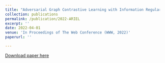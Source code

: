 ```yaml
---
title: "Adversarial Graph Contrastive Learning with Information Regularization"
collection: publications
permalink: /publication/2022-ARIEL
excerpt: ''
date: 2022-04-01
venue: 'In Proceedings of The Web Conference (WWW, 2022)'
paperurl: ''

---
```

[Download paper here](http://academicpages.github.io/files/paper1.pdf)
